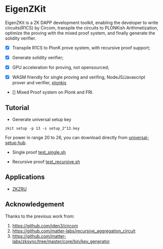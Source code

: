 # EigenZKit

EigenZKit is a ZK DAPP development toolkit,  enabling the developer to write circuits(R1CS) by Circom, transpile the circuits to PLONKish Arithmetization, optimize the proving with the mixed proof system, and finally generate the solidity verifier. 

* [x] Transpile R1CS to PlonK prove system, with recursive proof support;

* [x] Generate solidity verifier;

* [x] GPU acceleration for proving, not opensourced; 

* [x] WASM friendly for single proving and verifing, NodeJS/Javascript prover and verifier, [plonkjs](https://github.com/0xEigenLabs/plonkjs)

* [] Mixed Proof system on Plonk and FRI.


## Tutorial
* Generate universal setup key
```
zkit setup -p 13 -s setup_2^13.key
```
For power in range 20 to 26, you can download directly from [universal-setup hub](https://universal-setup.ams3.digitaloceanspaces.com).

* Single proof
[test_single.sh](./test/test_single.sh)

* Recursive proof
[test_recursive.sh](./test/test_recursive.sh)

## Applications
* [ZKZRU](https://github.com/0xEigenLabs/ZKZRU)

## Acknowledgement

Thanks to the previous work from:

1. https://github.com/iden3/circom
2. https://github.com/matter-labs/recursive_aggregation_circuit
3. https://github.com/matter-labs/zksync/tree/master/core/bin/key_generator
